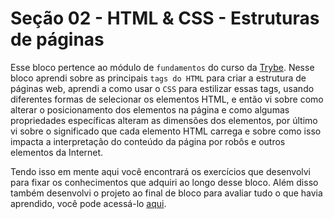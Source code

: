 # Seção 02 - HTML & CSS - Estruturas de páginas

Esse bloco pertence ao módulo de `fundamentos` do curso da [Trybe](https://www.betrybe.com/). Nesse bloco aprendi sobre as principais `tags do HTML` para criar a estrutura de páginas web, aprendi a como usar o `CSS` para estilizar essas tags, usando diferentes formas de selecionar os elementos HTML, e então vi sobre como alterar o posicionamento dos elementos na página e como algumas propriedades específicas alteram as dimensões dos elementos, por último vi sobre o significado que cada elemento HTML carrega e sobre como isso impacta a interpretação do conteúdo da página por robôs e outros elementos da Internet.

Tendo isso em mente aqui você encontrará os exercícios que desenvolvi para fixar os conhecimentos que adquiri ao longo desse bloco. Além disso também desenvolvi o projeto ao final de bloco para avaliar tudo o que havia aprendido, você pode acessá-lo [aqui](https://github.com/righigor/trybe-exercicios/tree/main/01-Fundamentos/Secao02-Intro-HTML-CSS/Dia05-Projeto).